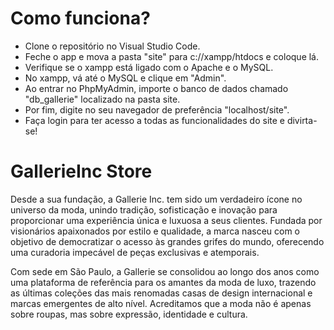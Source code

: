# Como funciona?
<div>
  <ul>
    <li>Clone o repositório no Visual Studio Code.</li>
     <li>Feche o app e mova a pasta "site" para c://xampp/htdocs e coloque lá.</li>
     <li>Verifique se o xampp está ligado com o Apache e o MySQL.</li>
    <li>No xampp, vá até o MySQL e clique em "Admin".</li>
    <li>Ao entrar no PhpMyAdmin, importe o banco de dados chamado "db_gallerie" localizado na pasta site.</li>
    <li>Por fim, digite no seu navegador de preferência "localhost/site".</li>
    <li>Faça login para ter acesso a todas as funcionalidades do site e divirta-se!</li>
  </ul>
</div>

<div>
  <h1>GallerieInc Store</h1>
  <p>Desde a sua fundação, a Gallerie Inc. tem sido um verdadeiro ícone no universo da moda, unindo tradição, sofisticação e inovação para proporcionar uma experiência única e luxuosa a seus clientes. Fundada por visionários apaixonados por estilo e qualidade, a marca nasceu com o objetivo de democratizar o acesso às grandes grifes do mundo, oferecendo uma curadoria impecável de peças exclusivas e atemporais.</p>
  <p>Com sede em São Paulo, a Gallerie se consolidou ao longo dos anos como uma plataforma de referência para os amantes da moda de luxo, trazendo as últimas coleções das mais renomadas casas de design internacional e marcas emergentes de alto nível. Acreditamos que a moda não é apenas sobre roupas, mas sobre expressão, identidade e cultura.</p>
</div>
